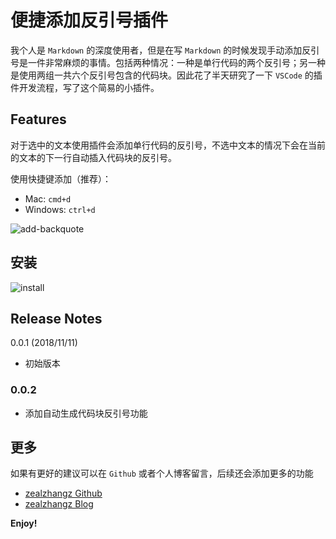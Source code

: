 # 便捷添加反引号插件

我个人是 `Markdown` 的深度使用者，但是在写 `Markdown` 的时候发现手动添加反引号是一件非常麻烦的事情。包括两种情况：一种是单行代码的两个反引号；另一种是使用两组一共六个反引号包含的代码块。因此花了半天研究了一下 `VSCode` 的插件开发流程，写了这个简易的小插件。

## Features
对于选中的文本使用插件会添加单行代码的反引号，不选中文本的情况下会在当前的文本的下一行自动插入代码块的反引号。

使用快捷键添加（推荐）：

- Mac: `cmd+d`
- Windows: `ctrl+d`

![add-backquote](https://www.zhangaoo.com/upload/2018/11/0a05bbv3fkglqphtorqg2fsmt6.gif)

## 安装

![install](https://www.zhangaoo.com/upload/2018/11/1nk66cbtdeh2ioc7sg9mfrgm11.png)

## Release Notes
0.0.1 (2018/11/11)
- 初始版本

### 0.0.2
- 添加自动生成代码块反引号功能

## 更多

如果有更好的建议可以在 `Github` 或者个人博客留言，后续还会添加更多的功能

* [zealzhangz Github](https://github.com/zealzhangz/markdown-add-backquote)
* [zealzhangz Blog](https://www.zhangaoo.com/article/markdown-add-backquote)

**Enjoy!**
